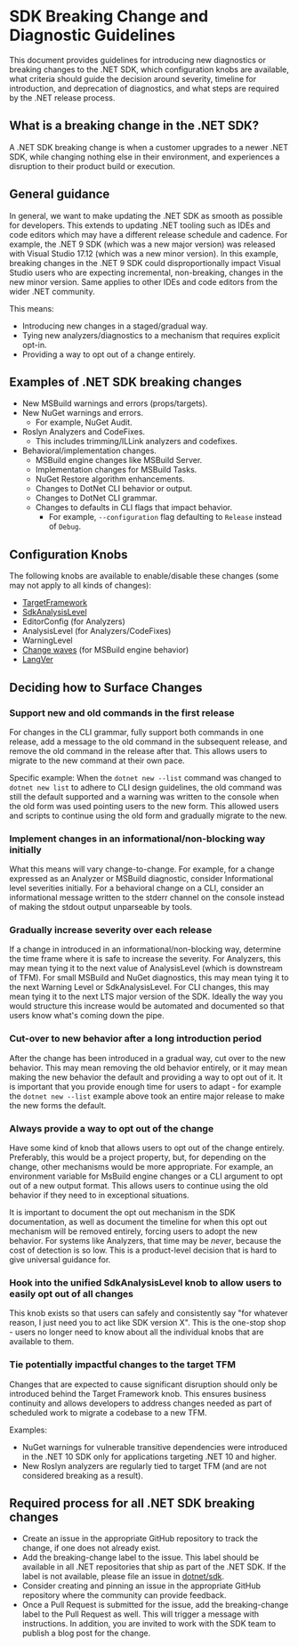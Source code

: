 # SDK Breaking Change and Diagnostic Guidelines

This document provides guidelines for introducing new diagnostics or breaking changes to the .NET SDK, which configuration knobs are available, what criteria should guide the decision around severity, timeline for introduction, and deprecation of diagnostics, and what steps are required by the .NET release process.

## What is a breaking change in the .NET SDK?

A .NET SDK breaking change is when a customer upgrades to a newer .NET SDK, while changing nothing else in their environment, and experiences a disruption to their product build or execution.

## General guidance

In general, we want to make updating the .NET SDK as smooth as possible for developers. This extends to updating .NET tooling such as IDEs and code editors which may have a different release schedule and cadence. For example, the .NET 9 SDK (which was a new major version) was released with Visual Studio 17.12 (which was a new minor version). In this example, breaking changes in the .NET 9 SDK could disproportionally impact Visual Studio users who are expecting incremental, non-breaking, changes in the new minor version. Same applies to other IDEs and code editors from the wider .NET community.

This means:
* Introducing new changes in a staged/gradual way.
* Tying new analyzers/diagnostics to a mechanism that requires explicit opt-in.
* Providing a way to opt out of a change entirely.

## Examples of .NET SDK breaking changes

* New MSBuild warnings and errors (props/targets).
* New NuGet warnings and errors. 
  * For example, NuGet Audit.
* Roslyn Analyzers and CodeFixes.
  * This includes trimming/ILLink analyzers and codefixes.
* Behavioral/implementation changes.
  * MSBuild engine changes like MSBuild Server.
  * Implementation changes for MSBuild Tasks.
  * NuGet Restore algorithm enhancements.
  * Changes to DotNet CLI behavior or output.
  * Changes to DotNet CLI grammar.
  * Changes to defaults in CLI flags that impact behavior.
    * For example, `--configuration` flag defaulting to `Release` instead of `Debug`.

## Configuration Knobs

The following knobs are available to enable/disable these changes (some may not apply to all kinds of changes):

* [TargetFramework](https://learn.microsoft.com/en-us/dotnet/standard/frameworks)
* [SdkAnalysisLevel](https://learn.microsoft.com/en-us/dotnet/core/project-sdk/msbuild-props#sdkanalysislevel)
* EditorConfig (for Analyzers)
* AnalysisLevel (for Analyzers/CodeFixes)
* WarningLevel
* [Change waves](https://learn.microsoft.com/en-us/visualstudio/msbuild/change-waves) (for MSBuild engine behavior)
* [LangVer](https://learn.microsoft.com/en-us/dotnet/csharp/language-reference/configure-language-version)

## Deciding how to Surface Changes

### Support new and old commands in the first release

For changes in the CLI grammar, fully support both commands in one release, add a message to the old command in the subsequent release, and remove the old command in the release after that. This allows users to migrate to the new command at their own pace.

Specific example: When the `dotnet new --list` command was changed to `dotnet new list` to adhere to CLI design guidelines,
the old command was still the default supported and a warning was written to the console when the old form was used pointing users to the new form. This allowed users and scripts to continue using the old form and gradually migrate to the new.

### Implement changes in an informational/non-blocking way initially

What this means will vary change-to-change. For example, for a change expressed as an Analyzer or MSBuild diagnostic, consider
Informational level severities initially. For a behavioral change on a CLI, consider an informational message written to the
stderr channel on the console instead of making the stdout output unparseable by tools.

### Gradually increase severity over each release

If a change in introduced in an informational/non-blocking way, determine the time frame where it is safe to increase the severity. For Analyzers, this may mean tying it to the next value of AnalysisLevel (which is downstream of TFM). For small MSBuild and NuGet diagnostics, this may mean tying it to the next Warning Level or SdkAnalysisLevel. For CLI changes, this may mean tying it to the next LTS major version of the SDK. Ideally the way you would structure this increase would be automated and documented so that users know what's coming down the pipe.

### Cut-over to new behavior after a long introduction period

After the change has been introduced in a gradual way, cut over to the new behavior. This may mean removing the old behavior entirely, or it may mean making the new behavior the default and providing a way to opt out of it. It is important that you
provide enough time for users to adapt - for example the `dotnet new --list` example above took an entire major release to make the new forms the default.

### Always provide a way to opt out of the change

Have some kind of knob that allows users to opt out of the change entirely. Preferably, this would be a project property, but, for depending on the change, other mechanisms would be more appropriate. For example, an environment variable for MsBuild engine changes or a CLI argument to opt out of a new output format. This allows users to continue using the old behavior if they need to in exceptional situations.

It is important to document the opt out mechanism in the SDK documentation, as well as document the timeline for when this opt out mechanism will be removed entirely, forcing users to adopt the new behavior. For systems like Analyzers, that time may be _never_, because the cost of detection is so low. This is a product-level decision that is hard to give universal guidance for.

### Hook into the unified SdkAnalysisLevel knob to allow users to easily opt out of all changes

This knob exists so that users can safely and consistently say "for whatever reason, I just need you to act like SDK version X". This is the one-stop shop - users no longer need to know about all the individual knobs that are available to them.

### Tie potentially impactful changes to the target TFM

Changes that are expected to cause significant disruption should only be introduced behind the Target Framework knob. This ensures business continuity and allows developers to address changes needed as part of scheduled work to migrate a codebase to a new TFM.

Examples:
* NuGet warnings for vulnerable transitive dependencies were introduced in the .NET 10 SDK only for applications targeting .NET 10 and higher.
* New Roslyn analyzers are regularly tied to target TFM (and are not considered breaking as a result).

## Required process for all .NET SDK breaking changes 

* Create an issue in the appropriate GitHub repository to track the change, if one does not already exist.
* Add the breaking-change label to the issue. This label should be available in all .NET repositories that ship as part of the .NET SDK. If the label is not available, please file an issue in [dotnet/sdk](https://github.com/dotnet/sdk).
* Consider creating and pinning an issue in the appropriate GitHub repository where the community can provide feedback.
* Once a Pull Request is submitted for the issue, add the breaking-change label to the Pull Request as well. This will trigger a message with instructions. In addition, you are invited to work with the SDK team to publish a blog post for the change. 
